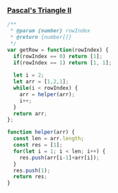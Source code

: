 ### [Pascal's Triangle II](https://leetcode.com/explore/learn/card/recursion-i/251/scenario-i-recurrence-relation/3234/)
```javascript
/**
 * @param {number} rowIndex
 * @return {number[]}
 */
var getRow = function(rowIndex) {
  if(rowIndex == 0) return [1];
  if(rowIndex == 1) return [1, 1];
  
  let i = 2;
  let arr = [1,2,1];
  while(i < rowIndex) {
    arr = helper(arr);
    i++;
  }
  return arr;
};

function helper(arr) {
  const len = arr.length;
  const res = [1];
  for(let i = 1; i < len; i++) {
    res.push(arr[i-1]+arr[i]);
  }
  res.push(1);
  return res;
}
```
